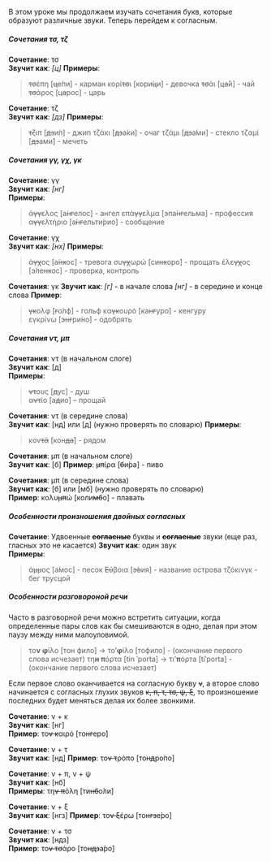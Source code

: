 В этом уроке мы продолжаем изучать сочетания букв, которые образуют различные звуки. Теперь перейдем к согласным.

##### **Сочетания τσ, τζ**
**Сочетание**: τσ  
**Звучит как**: *[ц]* 
**При­меры**: 
> ~~τσ~~έπη [~~ц~~е́пи] - карман 
> κορί~~τσ~~ι [кори́~~ц~~и] - девочка
> ~~τσ~~άι [ц~~а́~~й] - чай
> ~~τσ~~άρος [ц~~а~~рос] - царь
 
**Сочетание**: τζ  
**Звучит как**: *[дз]*
**При­меры**: 
> ~~τζ~~ιπ [~~дз~~и́п] - джип
> τζάκι [~~дз~~а́ки] - очаг
> τζάμι [~~дз~~а́ми] - стекло
> τζαμί [~~дз~~ами́] - мечеть

##### **Сочетания γγ, γχ, γκ**
**Сочетание**: γγ  
**Звучит как**: *[нг]*  
**При­меры**: 
> ά~~γγ~~ελος [а́~~нг~~елос] - ангел 
> επά~~γγ~~ελμα [эпа́~~нг~~ельма] - профессия 
> α~~γγ~~ελτήριο [а́~~нг~~ельти́рио] - сообщение 

**Сочетание**: γχ  
**Звучит как**: *[нх]*
**При­меры**: 
> ά~~γχ~~ος [а́~~нх~~ос] - тревога
> συ~~γχ~~ωρώ [си~~нх~~оро́] - прощать
> έλε~~γχ~~ος [э́ле~~нх~~ос] - проверка, контроль

**Сочетания**: γκ 
**Звучит как**: 
*[г]* - в начале слова
*[нг]* - в середине и конце слова
**При­мер**: 
> ~~γκ~~ολφ [~~г~~о́лф] - гольф
> κα~~γκ~~ουρό [ка~~нг~~уро́] - кенгуру  
> εγκρίνω [э~~нг~~ри́но] - одобрять

##### **Сочетания ντ, μπ**

**Сочетания**: ντ (в начальном слоге)  
**Звучит как**: [д]  
**При­меры**:  
> ~~ντ~~ους [~~д~~ус] - душ  
> α~~ντ~~ίο [а~~д~~ио́] – прощай

**Сочетания**: ντ (в середине слова)  
**Звучит как**: [нд] или [д] (нужно проверять по словарю)
**При­меры**:  
> κον~~τά~~ [кон~~да́~~] - рядом


**Сочетания**: μπ (в начальном слоге)  
**Звучит как**: [б]
**При­мер**: ~~μπ~~ίρα [~~б~~и́ра] - пиво  

**Сочетания**: μπ (в середине слова)  
**Звучит как**: [б] или [мб] (нужно проверять по словарю)  
**При­мер**: κολυ~~μπ~~ώ [коли~~мб~~о́] - плавать 


##### Особенности произношения двойных согласных

**Сочетание**: Удвоенные ~~**согласные**~~ буквы и ~~**согласные**~~ звуки (еще раз, гласных это не касается)
**Звучит как**: один звук  
**При­меры**:  
> ά~~μμ~~ος [а́мос] - песок 
> ~~Εύ~~βοια [~~э́в~~ия] - название острова
> τζόκινγκ - бег трусцой

##### Особенности разговороной речи

Часто в разговорной речи можно встретить ситуации, когда определенные пары слов как бы смешиваются в одно, делая при этом паузу между ними малоуловимой.

> το**ν φ**ίλο [тон фило] → το’**φ**ίλο [тофило] - (окончание первого слова исчезает)
> τη**н π**όρτα [tin ˈporta] → τι’**π**όρта [tiˈporta] - (окончание первого слова исчезает)

Если первое слово оканчивается на согласную букву ~~ν~~, а второе слово начинается с согласных глухих звуков ~~κ, π, τ, τσ, ψ, ξ~~, то произношение последних будет меняться делая их более звонкими.

**Сочетание**: ν + κ  
**Звучит как**: [нг]  
**При­мер**: το~~ν κ~~αιρό [то~~нг~~еро́]

**Сочетание**: ν + τ  
**Звучит как**: [нд] 
**При­мер**: το~~ν τ~~ρόπο [то~~нд~~ро́по] 

**Сочетание**: ν + π, ν + ψ  
**Звучит как**: [нб]  
**При­меры**: τη~~ν π~~όλη [ти~~нб~~о́ли] 

**Сочетание**: ν + ξ  
**Звучит как**: [нгз] 
**При­мер**: το~~ν ξ~~έρω [то~~нгз~~е́ро] 

**Сочетание**: ν + τσ  
**Звучит как**: [ндз]  
**При­мер**: το~~ν τσ~~άρο [то~~ндз~~а́ро] 